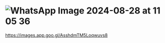 # ![WhatsApp Image 2024-08-28 at 11 05 36](https://github.com/user-attachments/assets/2fd83699-e39b-4a0d-843f-6fc5431feb29)
https://images.app.goo.gl/AsshdmTM5Loqwuvs8